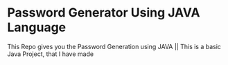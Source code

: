 # Password Generator Using JAVA Language
This Repo gives you the Password Generation using JAVA
 || This is a basic Java Project, that I have made
